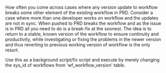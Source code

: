 How often you come across cases where any version update to workflow breaks some other element of the existing workflow in PRD. Consider a case where more than one developer works on workflow and the updates are not in sync. When pushed to PRD breaks the workflow and as the issue is in PRD all you need to do is a break-fix at the soonest.
The idea is to return to a stable, known version of the workflow to ensure continuity and productivity, while investigating or fixing the problems in the newer version and thus reverting to previous working version of workflow is the only resort.

Use this as a background script/fix script and execute by merely changing the sys_id of workflows from 'wf_workflow_version' table.
